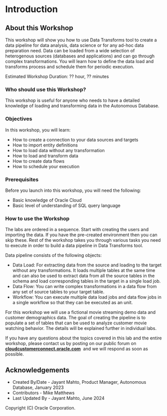# Introduction

## About this Workshop

This workshop will show you how to use Data Transforms tool to create a data pipeline for data analysis, data science or for any ad-hoc data preparation need. Data can be loaded from a wide selection of heterogenous sources (databases and applications) and can go through complex transformations. You will learn how to define the data load and transforms process and schedule them for periodic execution.

Estimated Workshop Duration: ?? hour, ?? minutes

### Who should use this Workshop?

This workshop is useful for anyone who needs to have a detailed knowledge of loading and transforming data in the Autonomous Database. 

### Objectives

In this workshop, you will learn:
-	How to create a connection to your data sources and targets
-   How to import entity definitions
-	How to load data without any transformation
-	How to load and transform data 
-   How to create data flows
-   How to schedule your execution

### Prerequisites

Before you launch into this workshop, you will need the following:

- Basic knowledge of Oracle Cloud
- Basic level of understanding of SQL query language

### How to use the Workshop

The labs are ordered in a sequence. Start with creating the users and importing the data. If you have the pre-created environment then you can skip these. Rest of the workshop takes you through various tasks you need to execute in order to build a data pipeline in Data Transforms tool.

Data pipeline consists of the following objects:
- Data Load: For extracting data from the source and loading to the target without any transformations. It loads multiple tables at the same time and can also be used to extract data from all the source tables in the schema and load corresponding tables in the target in a single load job.
- Data Flow: You can write complex transformations in a data flow from any set of source tables to your target table.
- Workflow: You can execute multiple data load jobs and data flow jobs in a single workflow so that they can be executed as an unit.

For this workshop we will use a fictional movie streaming demo data and customer demographics data. The goal of creating the pipeline is to populate a set of tables that can be used to analyze customer movie watching behavior. The details will be explained further in individual labs.


If you have any questions about the topics covered in this lab and the entire workshop, please contact us by posting on our public forum on  **[cloudcustomerconnect.oracle.com](https://cloudcustomerconnect.oracle.com/resources/32a53f8587/)**  and we will respond as soon as possible.

## Acknowledgements

- Created By/Date - Jayant Mahto, Product Manager, Autonomous Database, January 2023
- Contributors - Mike Matthews
- Last Updated By - Jayant Mahto, June 2024


Copyright (C)  Oracle Corporation.


